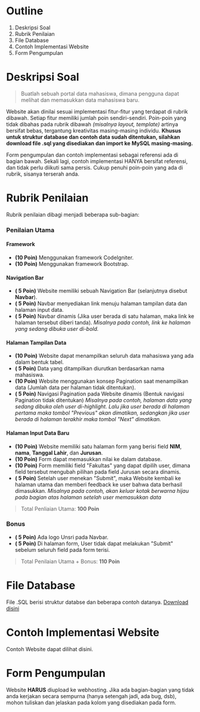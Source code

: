 # Outline
1. Deskripsi Soal
2. Rubrik Penilaian
3. File Database
4. Contoh Implementasi Website
5. Form Pengumpulan

# Deskripsi Soal

> Buatlah sebuah portal data mahasiswa, dimana pengguna dapat melihat dan memasukkan data mahasiswa baru. 

Website akan dinilai sesuai implementasi fitur-fitur yang terdapat di rubrik dibawah. Setiap fitur memiliki jumlah poin sendiri-sendiri. Poin-poin yang tidak dibahas pada rubrik dibawah *(misalnya layout, template)* artinya bersifat bebas, tergantung kreativitas masing-masing individu. **Khusus untuk struktur database dan contoh data sudah ditentukan, silahkan download file .sql yang disediakan dan import ke MySQL masing-masing.**

Form pengumpulan dan contoh implementasi sebagai referensi ada di bagian bawah. Sekali lagi, contoh implementasi HANYA bersifat referensi, dan tidak perlu diikuti sama persis. Cukup penuhi poin-poin yang ada di rubrik, sisanya terserah anda.

# Rubrik Penilaian

Rubrik penilaian dibagi menjadi beberapa sub-bagian:

### Penilaian Utama

#### Framework
- **(10 Poin)** Menggunakan framework CodeIgniter.
- **(10 Poin)** Menggunakan framework Bootstrap.

#### Navigation Bar
- **( 5 Poin)** Website memiliki sebuah Navigation Bar (selanjutnya disebut **Navbar**).
- **( 5 Poin)** Navbar menyediakan link menuju halaman tampilan data dan halaman input data.
- **( 5 Poin)** Navbar dinamis (Jika user berada di satu halaman, maka link ke halaman tersebut diberi tanda). 
  *Misalnya pada contoh, link ke halaman yang sedang dibuka user di-bold.*
  
#### Halaman Tampilan Data
- **(10 Poin)** Website dapat menampilkan seluruh data mahasiswa yang ada dalam bentuk tabel.
- **( 5 Poin)** Data yang ditampilkan diurutkan berdasarkan nama mahasiswa.
- **(10 Poin)** Website menggunakan konsep Pagination saat menampilkan data (Jumlah data per halaman tidak ditentukan).
- **( 5 Poin)** Navigasi Pagination pada Website dinamis (Bentuk navigasi Pagination tidak ditentukan)
  *Misalnya pada contoh, halaman data yang sedang dibuka oleh user di-highlight. Lalu jika user berada di halaman pertama maka tombol "Previous" akan dimatikan, sedangkan jika user berada di halaman terakhir maka tombol "Next" dimatikan.*
  
#### Halaman Input Data Baru
- **(10 Poin)** Website memiliki satu halaman form yang berisi field **NIM**, **nama**, **Tanggal Lahir**, dan **Jurusan**.
- **(10 Poin)** Form dapat memasukkan nilai ke dalam database.
- **(10 Poin)** Form memiliki field "Fakultas" yang dapat dipilih user, dimana field tersebut mengubah pilihan pada field Jurusan secara dinamis.
- **( 5 Poin)** Setelah user menekan "Submit", maka Website kembali ke halaman utama dan memberi feedback ke user bahwa data berhasil dimasukkan.
*Misalnya pada contoh, akan keluar kotak berwarna hijau pada bagian atas halaman setelah user memasukkan data*

> Total Penliaian Utama: **100 Poin**

### Bonus
- **( 5 Poin)** Ada logo Unsri pada Navbar.
- **( 5 Poin)** Di halaman form, User tidak dapat melakukan "Submit" sebelum seluruh field pada form terisi.

> Total Penilaian Utama + Bonus: **110 Poin**

# File Database

File .SQL berisi struktur databse dan beberapa contoh datanya. [Download disini](https://drive.google.com/file/d/1h1KOmqr_cHJ1855LEx3rQPu3yE_Aat9y/view?usp=sharing)

# Contoh Implementasi Website

Contoh Website dapat dilihat disini.

# Form Pengumpulan

Website **HARUS** diupload ke webhosting. Jika ada bagian-bagian yang tidak anda kerjakan secara sempurna (hanya setengah jadi, ada bug, dsb), mohon tuliskan dan jelaskan pada kolom yang disediakan pada form.

